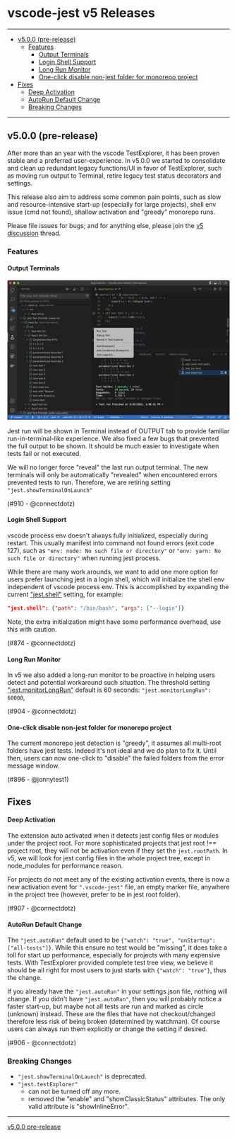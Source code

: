 # vscode-jest v5 Releases <!-- omit in toc --> 

---
- [v5.0.0 (pre-release)](#v500-pre-release)
  - [Features](#features)
    - [Output Terminals](#output-terminals)
    - [Login Shell Support](#login-shell-support)
    - [Long Run Monitor](#long-run-monitor)
    - [One-click disable non-jest folder for monorepo project](#one-click-disable-non-jest-folder-for-monorepo-project)
- [Fixes](#fixes)
    - [Deep Activation](#deep-activation)
    - [AutoRun Default Change](#autorun-default-change)
  - [Breaking Changes](#breaking-changes)

---
## v5.0.0 (pre-release)

After more than an year with the vscode TestExplorer, it has been proven stable and a preferred user-experience. In v5.0.0 we started to consolidate and clean up redundant legacy functions/UI in favor of TestExplorer, such as moving run output to Terminal, retire legacy test status decorators and settings.  

This release also aim to address some common pain points, such as slow and resource-intensive start-up (especially for large projects), shell env issue (cmd not found), shallow activation and "greedy" monorepo runs. 

Please file issues for bugs; and for anything else, please join the [v5 discussion]() thread.

### Features 

#### Output Terminals 

![v5-output-terminals](../images/v5-output-terminals.png)

Jest run will be shown in Terminal instead of OUTPUT tab to provide familiar run-in-terminal-like experience. We also fixed a few bugs that prevented the full output to be shown. It should be much easier to investigate when tests fail or not executed. 

We will no longer force "reveal" the last run output terminal. The new terminals will only be automatically "revealed" when encountered errors prevented tests to run. Therefore, we are retiring setting `"jest.showTerminalOnLaunch"`

(#910 - @connectdotz)

#### Login Shell Support

vscode process env doesn't always fully initialized, especially during restart. This usually manifest into command not found errors (exit code 127), such as `"env: node: No such file or directory"` or `"env: yarn: No such file or directory"` when running jest process. 

While there are many work arounds, we want to add one more option for users prefer launching jest in a login shell, which will initialize the shell env independent of vscode process env. This is accomplished by expanding the current ["jest.shell"](../README.md#shell) setting, for example:
```json
"jest.shell": {"path": "/bin/bash", "args": ["--login"]}
```

Note, the extra initialization might have some performance overhead, use this with caution.

(#874 - @connectdotz)

#### Long Run Monitor

In v5 we also added a long-run monitor to be proactive in helping users detect and potential workaround such situation. The threshold setting ["jest.monitorLongRun"](../README.md#monitorlongrun) default is 60 seconds: `"jest.monitorLongRun": 60000`, 

(#904 - @connectdotz)

#### One-click disable non-jest folder for monorepo project

The current monorepo jest detection is "greedy", it assumes all multi-root folders have jest tests. Indeed it's not ideal and we do plan to fix it. Until then, users can now one-click to "disable" the failed folders from the error message window. 

(#896 - @jonnytest1)

## Fixes

#### Deep Activation

The extension auto activated when it detects jest config files or modules under the project root. For more sophisticated projects that jest root !== project root, they will not be activation even if they set the `jest.rootPath`. In v5, we will look for jest config files in the whole project tree, except in node_modules for performance reason.

For projects do not meet any of the existing activation events, there is now a new activation event for  `".vscode-jest"` file, an empty marker file, anywhere in the project tree (however, prefer to be in jest root folder). 

(#907 - @connectdotz)

#### AutoRun Default Change

The `"jest.autoRun"` default used to be `{"watch": "true", "onStartup": ["all-tests"]}`. While this ensure no test would be "missing", it does take a toll for start up performance, especially for projects with many expensive tests. With TestExplorer provided complete test tree view, we believe it should be all right for most users to just starts with `{"watch": "true"}`, thus the change.

If you already have the `"jest.autoRun"` in your settings.json file, nothing will change. If you didn't have `"jest.autoRun"`, then you will probably notice a faster start-up, but maybe not all tests are run and marked as circle (unknown) instead. These are the files that have not checkout/changed therefore less risk of being broken (determined by watchman). Of course users can always run them explicitly or change the setting if desired.

(#906 - @connectdotz)

### Breaking Changes
- `"jest.showTerminalOnLaunch"` is deprecated. 
- `"jest.testExplorer"` 
  - can not be turned off any more. 
  - removed the "enable" and "showClassicStatus" attributes. The only valid attribute is "showInlineError".

---

[v5.0.0 pre-release](https://github.com/jest-community/vscode-jest/releases/tag/v5.0.0)